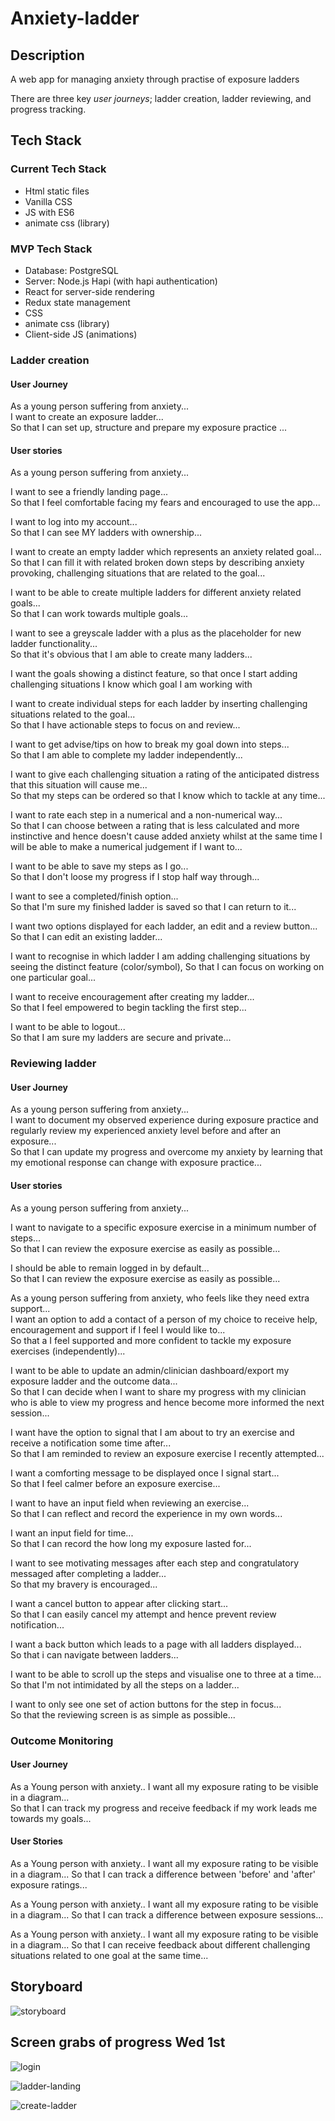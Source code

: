 # Anxiety-ladder

## Description

A web app for managing anxiety through practise of exposure ladders

There are three key *user journeys*; ladder creation, ladder reviewing, and progress tracking.

## Tech Stack

### Current Tech Stack
- Html static files
- Vanilla CSS
- JS with ES6
- animate css (library)

### MVP Tech Stack
- Database: PostgreSQL
- Server: Node.js Hapi (with hapi authentication)
- React for server-side rendering
- Redux state management
- CSS
- animate css (library)
- Client-side JS (animations)


### Ladder creation

#### User Journey

As a young person suffering from anxiety...  
I want to create an exposure ladder...  
So that I can set up, structure and prepare my exposure practice ...  

#### User stories
As a young person suffering from anxiety...  

I want to see a friendly landing page...  
So that I feel comfortable facing my fears and encouraged to use the app...  

I want to log into my account...  
So that I can see MY ladders with ownership...  

I want to create an empty ladder which represents an anxiety related goal...  
So that I can fill it with related broken down steps by describing anxiety provoking, challenging situations that are related to the goal...  

I want to be able to create multiple ladders for different anxiety related goals...  
So that I can work towards multiple goals...  

I want to see a greyscale ladder with a plus as the placeholder for new ladder functionality...  
So that it's obvious that I am able to create many ladders...  

I want the goals showing a distinct feature,
so that once I start adding challenging situations I know which goal I am working with

I want to create individual steps for each ladder by inserting challenging situations related to the goal...  
So that I have actionable steps to focus on and review...  

I want to get advise/tips on how to break my goal down into steps...  
So that I am able to complete my ladder independently...  

I want to give each challenging situation a rating of the anticipated distress that this situation will cause me...  
So that my steps can be ordered so that I know which to tackle at any time...  

I want to rate each step in a numerical and a non-numerical way...  
So that I can choose between a rating that is less calculated and more instinctive and hence doesn't cause added anxiety whilst at the same time I will be able to make a numerical judgement if I want to...  

I want to be able to save my steps as I go...  
So that I don't loose my progress if I stop half way through...  

I want to see a completed/finish option...  
So that I'm sure my finished ladder is saved so that I can return to it...  

I want two options displayed for each ladder, an edit and a review button...  
So that I can edit an existing ladder...  

I want to recognise in which ladder I am adding challenging situations by seeing  the distinct feature (color/symbol),
So that I can focus on working on one particular goal...

I want to receive encouragement after creating my ladder...  
So that I feel empowered to begin tackling the first step...  

I want to be able to logout...  
So that I am sure my ladders are secure and private...  

### Reviewing ladder

#### User Journey

As a young person suffering from anxiety...  
I want to document my observed experience during exposure practice and regularly review my experienced anxiety level before and after an exposure...  
So that I can update my progress and overcome my anxiety by learning that my emotional response can change with exposure practice...  

#### User stories

As a young person suffering from anxiety...  

I want to navigate to a specific exposure exercise in a minimum number of steps...  
So that I can review the exposure exercise as easily as possible...  

I should be able to remain logged in by default...  
So that I can review the exposure exercise as easily as possible...  

As a young person suffering from anxiety, who feels like they need extra support...  
I want an option to add a contact of a person of my choice to receive help, encouragement and support if I feel I would like to...  
So that a I feel supported and more confident to tackle my exposure exercises (independently)...  

I want to be able to update an admin/clinician dashboard/export my exposure ladder and the outcome data...  
So that I can decide when I want to share my progress with my clinician who is able to view my progress and hence become more informed the next session...  

I want have the option to signal that I am about to try an exercise and receive a notification some time after...  
So that I am reminded to review an exposure exercise I recently attempted...  

I want a comforting message to be displayed once I signal start...  
So that I feel calmer before an exposure exercise...  

I want to have an input field when reviewing an exercise...  
So that I can reflect and record the experience in my own words...  

I want an input field for time...   
So that I can record the how long my exposure lasted for...    

I want to see motivating messages after each step and congratulatory messaged after completing a ladder...  
So that my bravery is encouraged...  

I want a cancel button to appear after clicking start...  
So that I can easily cancel my attempt and hence prevent review notification...  

I want a back button which leads to a page with all ladders displayed...  
So that i can navigate between ladders...  

I want to be able to scroll up the steps and visualise one to three at a time...  
So that I'm not intimidated by all the steps on a ladder...  

I want to only see one set of action buttons for the step in focus...  
So that the reviewing screen is as simple as possible...  

### Outcome Monitoring

#### User Journey
As a Young person with anxiety..
I want all my exposure rating to be visible in a diagram...  
So that I can track my progress and receive feedback if my work leads me towards my goals...

#### User Stories
As a Young person with anxiety..
I want all my exposure rating to be visible in a diagram...
So that I can track a difference between 'before' and 'after' exposure ratings...  

As a Young person with anxiety..
I want all my exposure rating to be visible in a diagram...
So that I can track a difference between exposure sessions...  

As a Young person with anxiety..
I want all my exposure rating to be visible in a diagram...
So that I can receive feedback about different challenging situations related to one goal at the same time...  

## Storyboard

![storyboard](./images/storyboard.JPG)

## Screen grabs of progress Wed 1st

![login](./images/login.png)

![ladder-landing](./images/ladder-landing.png)

![create-ladder](./images/create-ladder.png)
